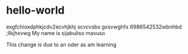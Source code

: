 # hello-world
exgfchioxdphkjcdv2ecvhjkhj scvcvsbx
gxsvwghfx
6986542532wbnhbd
;llkjhxvwg
My name is sijabuliso mavuso 

This change is due to an oder as am learning
